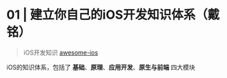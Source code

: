 # 01 | 建立你自己的iOS开发知识体系（戴铭）

> iOS开发知识 [awesome-ios](https://github.com/vsouza/awesome-ios)

iOS的知识体系，包括了 __基础__、__原理__、__应用开发__、__原生与前端__ 四大模块